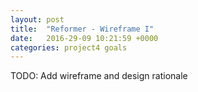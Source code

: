 ```yaml
---
layout: post
title:  "Reformer - Wireframe I"
date:   2016-29-09 10:21:59 +0000
categories: project4 goals
---
```


TODO: Add wireframe and design rationale
